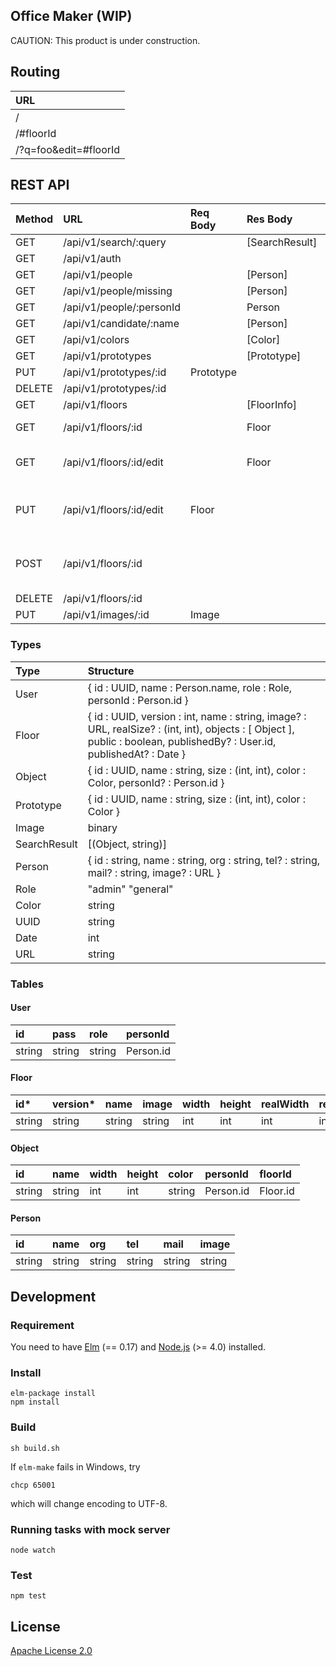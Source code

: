 Office Maker (WIP)
----

CAUTION: This product is under construction.

## Routing

|URL|
|:--|
|/|
|/#floorId|
|/?q=foo&edit=#floorId|

## REST API

|Method|URL|Req Body|Res Body|Description|Guest|General|Admin|
|:--|:--|:--|:--|:--|:--|:--|:--|
|GET| /api/v1/search/:query||[SearchResult]||✓|✓|✓|
|GET| /api/v1/auth||||✓|✓|✓|
|GET| /api/v1/people||[Person]||✓|✓|✓|
|GET| /api/v1/people/missing||[Person]||✓|✓|✓|
|GET| /api/v1/people/:personId||Person||✓|✓|✓|
|GET| /api/v1/candidate/:name||[Person]||✓|✓|✓|
|GET| /api/v1/colors||[Color]||✓|✓|✓|
|GET| /api/v1/prototypes||[Prototype]||✓|✓|✓|
|PUT| /api/v1/prototypes/:id|Prototype|||||✓|
|DELETE| /api/v1/prototypes/:id||||||✓|
|GET| /api/v1/floors||[FloorInfo]||✓|✓|✓|
|GET| /api/v1/floors/:id||Floor|fetch latest version|✓|✓|✓|
|GET| /api/v1/floors/:id/edit||Floor|fetch latest unpublished version||✓|✓|
|PUT| /api/v1/floors/:id/edit|Floor||update latest unpublished version||✓|✓|
|POST| /api/v1/floors/:id|||publish latest unpublished version|||✓|
|DELETE| /api/v1/floors/:id||||||✓|
|PUT| /api/v1/images/:id|Image|||||✓|

<!-- 
|GET| /api/v1/floors/:id/versions||||✓|✓|✓|
|GET| /api/v1/floors/:id/version/:version||||✓|✓|✓| 
-->

### Types
|Type|Structure|
|:--|:--|
|User| { id : UUID, name : Person.name, role : Role, personId : Person.id } |
|Floor| { id : UUID, version : int, name : string, image? : URL, realSize? : (int, int), objects : [ Object ], public : boolean, publishedBy? : User.id, publishedAt? : Date } |
|Object| { id : UUID, name : string, size : (int, int), color : Color, personId? : Person.id } |
|Prototype| { id : UUID, name : string, size : (int, int), color : Color } |
|Image| binary |
|SearchResult| [(Object, string)] |
|Person| { id : string, name : string, org : string, tel? : string, mail? : string, image? : URL } |
|Role| "admin" "general" |
|Color| string |
|UUID| string |
|Date| int |
|URL| string |

### Tables

#### User
|id|pass|role|personId|
|:--|:--|:--|:--|
|string|string|string|Person.id|

#### Floor
|id*|version*|name|image|width|height|realWidth|realHeight|public|updateBy|updateAt|
|:--|:--|:--|:--|:--|:--|:--|:--|:--|:--|:--|
|string|string|string|string|int|int|int|int|bool|User.id|bigint|

#### Object
|id|name|width|height|color|personId|floorId|
|:--|:--|:--|:--|:--|:--|:--|
|string|string|int|int|string|Person.id|Floor.id|

#### Person
|id|name|org|tel|mail|image|
|:--|:--|:--|:--|:--|:--|
|string|string|string|string|string|string|

## Development

### Requirement

You need to have [Elm](http://elm-lang.org/) (== 0.17) and [Node.js](https://nodejs.org/) (>= 4.0) installed.

### Install

```
elm-package install
npm install
```

### Build

```
sh build.sh
```

If `elm-make` fails in Windows, try
```
chcp 65001
```
which will change encoding to UTF-8.

### Running tasks with mock server

```
node watch
```

### Test

```
npm test
```

## License

[Apache License 2.0](LICENSE)
